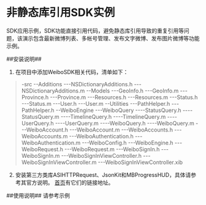# 非静态库引用SDK实例 #
SDK应用示例，SDK功能直接引用代码，避免静态库引用导致的重复引用等问题，该演示包含最新微博列表、多帐号管理、发布文字微博、发布图片微博等功能示例。

##安装说明##
1. 在项目中添加WeiboSDK相关代码，清单如下：

>-src
>	--Additions
>		---NSDictionaryAdditions.h
>		---NSDictionaryAdditions.m
>	--Models
>		---GeoInfo.h
>		---GeoInfo.m
>		---Province.h
>		---Province.m
>		---Resources.h
>		---Resources.m
>		---Status.h
>		---Status.m
>		---User.h
>		---User.m
>	--Utilities
>		---PathHelper.h
>		---PathHelper.h
>	--WeiboEngine
>		---WeiboQuery
>			----StatusQuery.h
>			----StatusQuery.m
>			----TimelineQuery.h
>			----TimelineQuery.m
>			----UserQuery.h
>			----UserQuery.m
>			----WeiboQuery.h
>			----WeiboQuery.m
>		---WeiboAccount.h
>		---WeiboAccount.m
>		---WeiboAccounts.h
>		---WeiboAccounts.m
>		---WeiboAuthentication.h
>		---WeiboAuthentication.m
>		---WeiboConfig.h
>		---WeiboEngine.h
>		---WeiboRequest.h
>		---WeiboRequest.m
>		---WeiboSignIn.h
>		---WeiboSignIn.m
>		---WeiboSignInViewController.h
>		---WeiboSignInViewController.m
>		---WeiboSignInViewController.xib

2. 安装第三方类库ASIHTTPRequest、JsonKit和MBProgressHUD，具体请参考其官方说明。
[首页](https://github.com/JimLiu/WeiboSDK/ "首页")有它们的链接地址。


##使用说明##
请参考示例




























